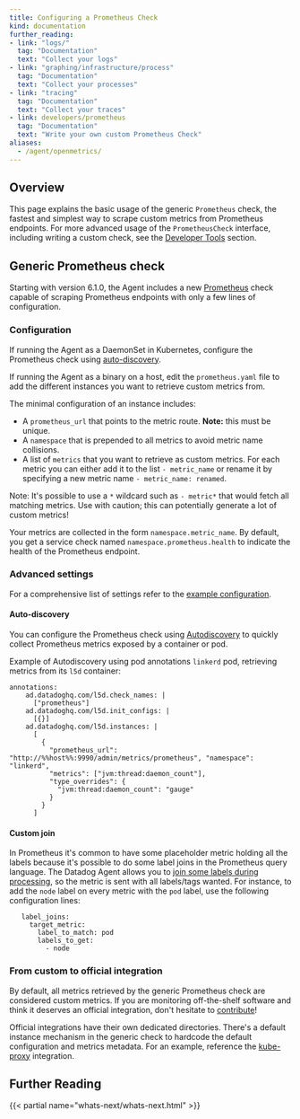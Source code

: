 ```yaml
---
title: Configuring a Prometheus Check
kind: documentation
further_reading:
- link: "logs/"
  tag: "Documentation"
  text: "Collect your logs"
- link: "graphing/infrastructure/process"
  tag: "Documentation"
  text: "Collect your processes"
- link: "tracing"
  tag: "Documentation"
  text: "Collect your traces"
- link: developers/prometheus
  tag: "Documentation"
  text: "Write your own custom Prometheus Check"
aliases:
  - /agent/openmetrics/
---
```


## Overview

This page explains the basic usage of the generic `Prometheus` check, the fastest and simplest way to scrape custom metrics from Prometheus endpoints. For more advanced usage of the `PrometheusCheck` interface, including writing a custom check, see the [Developer Tools][1] section.

## Generic Prometheus check

Starting with version 6.1.0, the Agent includes a new [Prometheus][2] check capable of scraping Prometheus endpoints with only a few lines of configuration.

### Configuration

If running the Agent as a DaemonSet in Kubernetes, configure the Prometheus check using [auto-discovery][7].

If running the Agent as a binary on a host, edit the `prometheus.yaml` file to add the different instances you want to retrieve custom metrics from.

The minimal configuration of an instance includes:

* A `prometheus_url` that points to the metric route. **Note:** this must be unique.
* A `namespace` that is prepended to all metrics to avoid metric name collisions.
* A list of `metrics` that you want to retrieve as custom metrics. For each metric you can either add it to the list `- metric_name` or rename it by specifying a new metric name `- metric_name: renamed`.

Note: It's possible to use a `*` wildcard such as `- metric*` that would fetch all matching metrics. Use with caution; this can potentially generate a lot of custom metrics!

Your metrics are collected in the form `namespace.metric_name`. By default, you get a service check named `namespace.prometheus.health` to indicate the health of the Prometheus endpoint.

### Advanced settings

For a comprehensive list of settings refer to the [example configuration][3].

#### Auto-discovery

You can configure the Prometheus check using [Autodiscovery][4] to quickly collect Prometheus metrics exposed by a container or pod.

Example of Autodiscovery using pod annotations `linkerd` pod, retrieving metrics from its `l5d` container:

```
annotations:
    ad.datadoghq.com/l5d.check_names: |
      ["prometheus"]
    ad.datadoghq.com/l5d.init_configs: |
      [{}]
    ad.datadoghq.com/l5d.instances: |
      [
        {
          "prometheus_url": "http://%%host%%:9990/admin/metrics/prometheus", "namespace": "linkerd",
          "metrics": ["jvm:thread:daemon_count"],
          "type_overrides": {
            "jvm:thread:daemon_count": "gauge"
          }
        }
      ]
```

#### Custom join

In Prometheus it's common to have some placeholder metric holding all the labels because it's possible to do some label joins in the Prometheus query language. The Datadog Agent allows you to [join some labels during processing][5], so the metric is sent with all labels/tags wanted.
For instance, to add the `node` label on every metric with the `pod` label, use the following configuration lines:

```
   label_joins:
     target_metric:
       label_to_match: pod
       labels_to_get:
         - node
```

### From custom to official integration

By default, all metrics retrieved by the generic Prometheus check are considered custom metrics. If you are monitoring off-the-shelf software and think it deserves an official integration, don't hesitate to [contribute][1]!

Official integrations have their own dedicated directories. There's a default instance mechanism in the generic check to hardcode the default configuration and metrics metadata. For an example, reference the [kube-proxy][6] integration.

## Further Reading

{{< partial name="whats-next/whats-next.html" >}}

[1]: /developers/prometheus
[2]: https://github.com/DataDog/integrations-core/tree/master/prometheus
[3]: https://github.com/DataDog/integrations-core/blob/master/prometheus/datadog_checks/prometheus/data/conf.yaml.example
[4]: /agent/autodiscovery
[5]: https://github.com/DataDog/integrations-core/blob/master/prometheus/datadog_checks/prometheus/data/conf.yaml.example#L34
[6]: https://github.com/DataDog/integrations-core/tree/master/kube_proxy
[7]: /agent/prometheus/#auto-discovery
